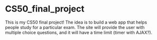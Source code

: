 # CS50_final_project
This is my CS50 final project!
The idea is to build a web app that helps people study for a particular exam. 
The site will provide the user with multiple choice questions, and it will have a time limit (timer with AJAX?).
 